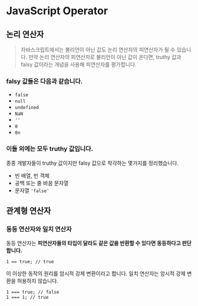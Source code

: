 # JavaScript Operator

## 논리 연산자

> 자바스크립트에서는 불리언이 아닌 값도 논리 연산자의 피연산자가 될 수 있습니다.
> 만약 논리 연산자의 피연산자로 불리언이 아닌 값이 온다면, truthy 값과 falsy 값이라는 개념을 사용해 피연산자를 평가합니다.

### falsy 값들은 다음과 같습니다.

- `false`
- `null`
- `undefined`
- `NaN`
- `''`
- `0`
- `0n`

### 이들 외에는 모두 truthy 값입니다.

종종 개발자들이 truthy 값이지만 falsy 값으로 착각하는 몇가지를 정리했습니다.

- 빈 배열, 빈 객체
- 공백 또는 줄 바꿈 문자열
- 문자열 `'false'`

## 관계형 연산자

### 동등 연산자와 일치 연산자

동등 연산자는 **피연산자들의 타입이 달라도 같은 값을 반환할 수 있다면 동등하다고 판단합니다.**
```
1 == true; // true
```
이 이상한 동작의 원리를 암시적 강제 변환이라고 합니다. 일치 연산자는 암시적 강제 변환을 허용하지 않습니다.
```
1 === true; // false
1 === 1; // true
```